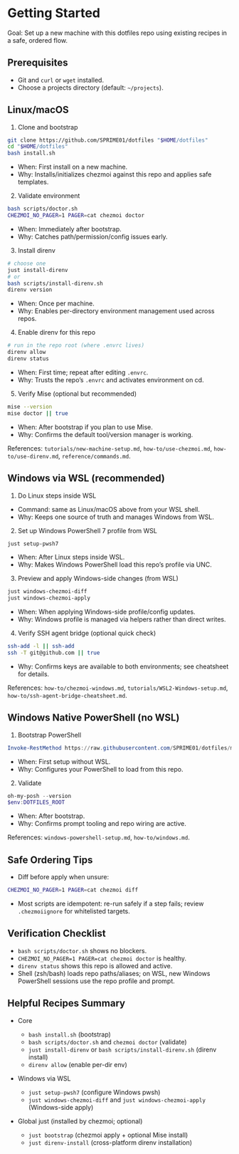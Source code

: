 # Getting Started

Goal: Set up a new machine with this dotfiles repo using existing recipes in a safe, ordered flow.

## Prerequisites

- Git and `curl` or `wget` installed.
- Choose a projects directory (default: `~/projects`).

## Linux/macOS

1) Clone and bootstrap

```bash
git clone https://github.com/SPRIME01/dotfiles "$HOME/dotfiles"
cd "$HOME/dotfiles"
bash install.sh
```

- When: First install on a new machine.
- Why: Installs/initializes chezmoi against this repo and applies safe templates.

2) Validate environment

```bash
bash scripts/doctor.sh
CHEZMOI_NO_PAGER=1 PAGER=cat chezmoi doctor
```

- When: Immediately after bootstrap.
- Why: Catches path/permission/config issues early.

3) Install direnv

```bash
# choose one
just install-direnv
# or
bash scripts/install-direnv.sh
direnv version
```

- When: Once per machine.
- Why: Enables per-directory environment management used across repos.

4) Enable direnv for this repo

```bash
# run in the repo root (where .envrc lives)
direnv allow
direnv status
```

- When: First time; repeat after editing `.envrc`.
- Why: Trusts the repo’s `.envrc` and activates environment on cd.

5) Verify Mise (optional but recommended)

```bash
mise --version
mise doctor || true
```

- When: After bootstrap if you plan to use Mise.
- Why: Confirms the default tool/version manager is working.

References: `tutorials/new-machine-setup.md`, `how-to/use-chezmoi.md`, `how-to/use-direnv.md`, `reference/commands.md`.

## Windows via WSL (recommended)

1) Do Linux steps inside WSL

- Command: same as Linux/macOS above from your WSL shell.
- Why: Keeps one source of truth and manages Windows from WSL.

2) Set up Windows PowerShell 7 profile from WSL

```bash
just setup-pwsh7
```

- When: After Linux steps inside WSL.
- Why: Makes Windows PowerShell load this repo’s profile via UNC.

3) Preview and apply Windows-side changes (from WSL)

```bash
just windows-chezmoi-diff
just windows-chezmoi-apply
```

- When: When applying Windows-side profile/config updates.
- Why: Windows profile is managed via helpers rather than direct writes.

4) Verify SSH agent bridge (optional quick check)

```bash
ssh-add -l || ssh-add
ssh -T git@github.com || true
```

- Why: Confirms keys are available to both environments; see cheatsheet for details.

References: `how-to/chezmoi-windows.md`, `tutorials/WSL2-Windows-setup.md`, `how-to/ssh-agent-bridge-cheatsheet.md`.

## Windows Native PowerShell (no WSL)

1) Bootstrap PowerShell

```powershell
Invoke-RestMethod https://raw.githubusercontent.com/SPRIME01/dotfiles/main/bootstrap.ps1 | Invoke-Expression
```

- When: First setup without WSL.
- Why: Configures your PowerShell to load from this repo.

2) Validate

```powershell
oh-my-posh --version
$env:DOTFILES_ROOT
```

- When: After bootstrap.
- Why: Confirms prompt tooling and repo wiring are active.

References: `windows-powershell-setup.md`, `how-to/windows.md`.

## Safe Ordering Tips

- Diff before apply when unsure:

```bash
CHEZMOI_NO_PAGER=1 PAGER=cat chezmoi diff
```

- Most scripts are idempotent: re-run safely if a step fails; review `.chezmoiignore` for whitelisted targets.

## Verification Checklist

- `bash scripts/doctor.sh` shows no blockers.
- `CHEZMOI_NO_PAGER=1 PAGER=cat chezmoi doctor` is healthy.
- `direnv status` shows this repo is allowed and active.
- Shell (zsh/bash) loads repo paths/aliases; on WSL, new Windows PowerShell sessions use the repo profile and prompt.

## Helpful Recipes Summary

- Core
  - `bash install.sh` (bootstrap)
  - `bash scripts/doctor.sh` and `chezmoi doctor` (validate)
  - `just install-direnv` or `bash scripts/install-direnv.sh` (direnv install)
  - `direnv allow` (enable per-dir env)

- Windows via WSL
  - `just setup-pwsh7` (configure Windows pwsh)
  - `just windows-chezmoi-diff` and `just windows-chezmoi-apply` (Windows-side apply)

- Global just (installed by chezmoi; optional)
  - `just bootstrap` (chezmoi apply + optional Mise install)
  - `just direnv-install` (cross-platform direnv installation)

